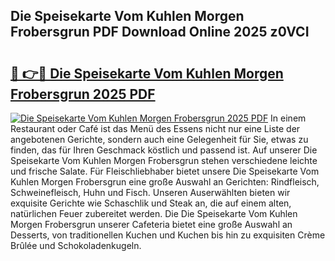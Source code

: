 ## Die Speisekarte Vom Kuhlen Morgen Frobersgrun PDF Download Online 2025 z0VCI

# <h2><a href="http://gcacuh6.nevu.top/?p=Die+Speisekarte+Vom+Kuhlen+Morgen+Frobersgrun">🔗 👉🔴 Die Speisekarte Vom Kuhlen Morgen Frobersgrun 2025 PDF</a></h2>

[![Die Speisekarte Vom Kuhlen Morgen Frobersgrun 2025 PDF](https://i.imgur.com/dBaPXMq.png)](http://gcacuh6.nevu.top/?p=Die+Speisekarte+Vom+Kuhlen+Morgen+Frobersgrun)
In einem Restaurant oder Café ist das Menü des Essens nicht nur eine Liste der angebotenen Gerichte, sondern auch eine Gelegenheit für Sie, etwas zu finden, das für Ihren Geschmack köstlich und passend ist. Auf unserer Die Speisekarte Vom Kuhlen Morgen Frobersgrun stehen verschiedene leichte und frische Salate. Für Fleischliebhaber bietet unsere Die Speisekarte Vom Kuhlen Morgen Frobersgrun eine große Auswahl an Gerichten: Rindfleisch, Schweinefleisch, Huhn und Fisch. Unseren Auserwählten bieten wir exquisite Gerichte wie Schaschlik und Steak an, die auf einem alten, natürlichen Feuer zubereitet werden. Die Die Speisekarte Vom Kuhlen Morgen Frobersgrun unserer Cafeteria bietet eine große Auswahl an Desserts, von traditionellen Kuchen und Kuchen bis hin zu exquisiten Crème Brûlée und Schokoladenkugeln.
